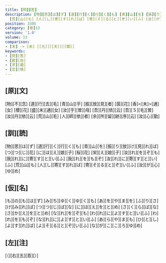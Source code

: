 ```yaml
---
title: [問][答]
description: [物][思][は][ず] [道][行][く][行][く][も] [青][山][を] [振][り][放][け][見][れ][ば] [つ][つ][じ][花] [に][ほ][え][娘][子] [桜][花] [栄][え][娘][子] [汝][れ][を][ぞ][も] [我][れ][に][寄][す][と][い][ふ] [我][れ][を][も][ぞ] [汝][れ][に][寄][す][と][い][ふ]
  [荒][山][も] [人][し][寄][す][れ][ば] [寄][そ][る][と][ぞ][い][ふ] [汝][が][心][ゆ][め]
position: 3305
category: [巻]13
version: '1.0'
volume: 13
comparison:
- [末] -> [未] [[元]][[天]][[類]]
keywords:
- [問][答]
- [歌][垣]
- [求][婚]
- [恋][情]
---
```


## [原][文]

[物][不][念] [道][行][去][毛] [青][山][乎] [振][放][見][者] [茵][花] [香]<[未]>[通][女] [櫻][花] [盛][未][通][女] [汝][乎][曽][母] [吾][丹][依][云] [吾][Ｓ][毛][曽] [汝][丹][依][云] [荒][山][毛] [人][師][依][者] [余][所][留][跡][序][云] [汝][心][勤]

## [訓][読]

[物][思][は][ず] [道][行][く][行][く][も] [青][山][を] [振][り][放][け][見][れ][ば] [つ][つ][じ][花] [に][ほ][え][娘][子] [桜][花] [栄][え][娘][子] [汝][れ][を][ぞ][も] [我][れ][に][寄][す][と][い][ふ] [我][れ][を][も][ぞ] [汝][れ][に][寄][す][と][い][ふ] [荒][山][も] [人][し][寄][す][れ][ば] [寄][そ][る][と][ぞ][い][ふ] [汝][が][心][ゆ][め]

## [仮][名]

[も][の][も][は][ず] [み][ち][ゆ][く][ゆ][く][も] [あ][を][や][ま][を] [ふ][り][さ][け][み][れ][ば] [つ][つ][じ][ば][な] [に][ほ][え][を][と][め] [さ][く][ら][ば][な] [さ][か][え][を][と][め] [な][れ][を][ぞ][も] [わ][れ][に][よ][す][と][い][ふ] [わ][れ][を][も][ぞ] [な][れ][に][よ][す][と][い][ふ] [あ][ら][や][ま][も] [ひ][と][し][よ][す][れ][ば] [よ][そ][る][と][ぞ][い][ふ] [な][が][こ][こ][ろ][ゆ][め]

## [左][注]

[（][右][五][首][）]
